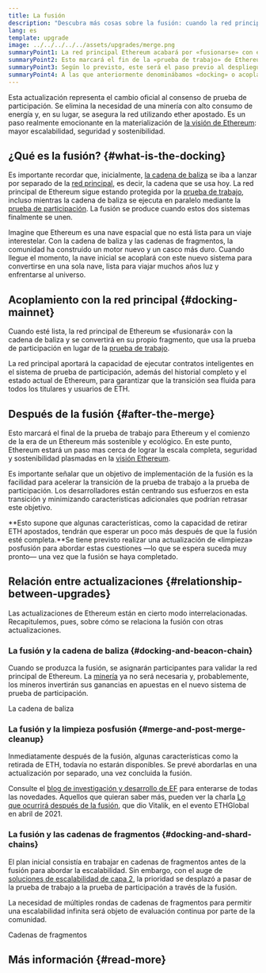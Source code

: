 ```yaml
---
title: La fusión
description: "Descubra más cosas sobre la fusión: cuando la red principal de Ethereum se une al sistema de prueba de participación coordinador de cadena de baliza."
lang: es
template: upgrade
image: ../../../../../assets/upgrades/merge.png
summaryPoint1: La red principal Ethereum acabará por «fusionarse» con el sistema de prueba de participación de la cadena de baliza.
summaryPoint2: Esto marcará el fin de la «prueba de trabajo» de Ethereum y la transición completa a la prueba de participación.
summaryPoint3: Según lo previsto, este será el paso previo al despliegue de las cadenas de fragmentos.
summaryPoint4: A las que anteriormente denominábamos «docking» o acoplamiento.
---
```


<UpgradeStatus dateKey="page-upgrades-merge-date">
  Esta actualización representa el cambio oficial al consenso de prueba de participación. Se elimina la necesidad de una minería con alto consumo de energía y, en su lugar, se asegura la red utilizando ether apostado. Es un paso realmente emocionante en la materialización de <a href="/roadmap/vision/">la visión de Ethereum</a>: mayor escalabilidad, seguridad y sostenibilidad.
</UpgradeStatus>

## ¿Qué es la fusión? {#what-is-the-docking}

Es importante recordar que, inicialmente, [la cadena de baliza](/upgrades/beacon-chain/) se iba a lanzar por separado de la [red principal](/glossary/#mainnet), es decir, la cadena que se usa hoy. La red principal de Ethereum sigue estando protegida por la [prueba de trabajo](/developers/docs/consensus-mechanisms/pow/), incluso mientras la cadena de baliza se ejecuta en paralelo mediante la [prueba de participación](/developers/docs/consensus-mechanisms/pos/). La fusión se produce cuando estos dos sistemas finalmente se unen.

Imagine que Ethereum es una nave espacial que no está lista para un viaje interestelar. Con la cadena de baliza y las cadenas de fragmentos, la comunidad ha construido un motor nuevo y un casco más duro. Cuando llegue el momento, la nave inicial se acoplará con este nuevo sistema para convertirse en una sola nave, lista para viajar muchos años luz y enfrentarse al universo.

## Acoplamiento con la red principal {#docking-mainnet}

Cuando esté lista, la red principal de Ethereum se «fusionará» con la cadena de baliza y se convertirá en su propio fragmento, que usa la prueba de participación en lugar de la [prueba de trabajo](/developers/docs/consensus-mechanisms/pow/).

La red principal aportará la capacidad de ejecutar contratos inteligentes en el sistema de prueba de participación, además del historial completo y el estado actual de Ethereum, para garantizar que la transición sea fluida para todos los titulares y usuarios de ETH.

## Después de la fusión {#after-the-merge}

Esto marcará el final de la prueba de trabajo para Ethereum y el comienzo de la era de un Ethereum más sostenible y ecológico. En este punto, Ethereum estará un paso mas cerca de lograr la escala completa, seguridad y sostenibilidad plasmadas en la [visión Ethereum](/roadmap/vision/).

Es importante señalar que un objetivo de implementación de la fusión es la facilidad para acelerar la transición de la prueba de trabajo a la prueba de participación. Los desarrolladores están centrando sus esfuerzos en esta transición y minimizando características adicionales que podrían retrasar este objetivo.

**Esto supone que algunas características, como la capacidad de retirar ETH apostados, tendrán que esperar un poco más después de que la fusión esté completa.**Se tiene previsto realizar una actualización de «limpieza» posfusión para abordar estas cuestiones —lo que se espera suceda muy pronto— una vez que la fusión se haya completado.

## Relación entre actualizaciones {#relationship-between-upgrades}

Las actualizaciones de Ethereum están en cierto modo interrelacionadas. Recapitulemos, pues, sobre cómo se relaciona la fusión con otras actualizaciones.

### La fusión y la cadena de baliza {#docking-and-beacon-chain}

Cuando se produzca la fusión, se asignarán participantes para validar la red principal de Ethereum. La [minería](/developers/docs/consensus-mechanisms/pow/mining/) ya no será necesaria y, probablemente, los mineros invertirán sus ganancias en apuestas en el nuevo sistema de prueba de participación.

<ButtonLink to="/upgrades/beacon-chain/">
  La cadena de baliza
</ButtonLink>

### La fusión y la limpieza posfusión {#merge-and-post-merge-cleanup}

Inmediatamente después de la fusión, algunas características como la retirada de ETH, todavía no estarán disponibles. Se prevé abordarlas en una actualización por separado, una vez concluida la fusión.

Consulte el [blog de investigación y desarrollo de EF](https://blog.ethereum.org/category/research-and-development/) para enterarse de todas las novedades. Aquellos que quieran saber más, pueden ver la charla [Lo que ocurrirá después de la fusión](https://youtu.be/7ggwLccuN5s?t=101), que dio Vitalik, en el evento ETHGlobal en abril de 2021.

### La fusión y las cadenas de fragmentos {#docking-and-shard-chains}

El plan inicial consistía en trabajar en cadenas de fragmentos antes de la fusión para abordar la escalabilidad. Sin embargo, con el auge de [soluciones de escalabilidad de capa 2](/developers/docs/scaling/#layer-2-scaling), la prioridad se desplazó a pasar de la prueba de trabajo a la prueba de participación a través de la fusión.

La necesidad de múltiples rondas de cadenas de fragmentos para permitir una escalabilidad infinita será objeto de evaluación continua por parte de la comunidad.

<ButtonLink to="/upgrades/sharding/">
  Cadenas de fragmentos
</ButtonLink>

## Más información {#read-more}

<MergeArticleList />
